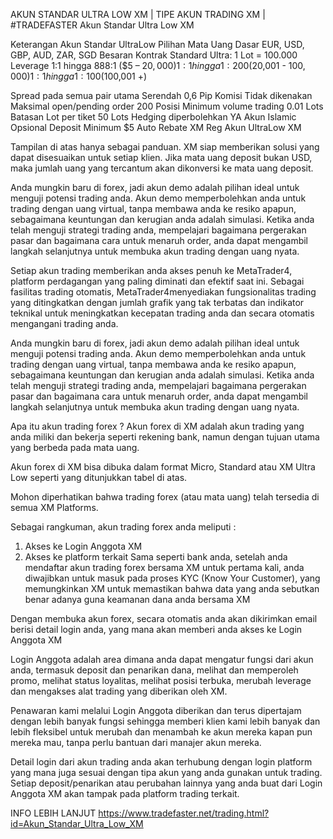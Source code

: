 AKUN STANDAR ULTRA LOW XM | TIPE AKUN TRADING XM | #TRADEFASTER
Akun Standar Ultra Low XM
                                                                 
Keterangan Akun Standar UltraLow
Pilihan Mata Uang Dasar EUR, USD, GBP, AUD, ZAR, SGD
Besaran Kontrak Standard Ultra: 1 Lot = 100.000
Leverage
1:1 hingga 888:1 ($5 – $20,000)
1:1 hingga 1:200 ($20,001 - $100,000)
1:1 hingga 1:100 ($100,001 +)

Spread pada semua pair utama Serendah 0,6 Pip
Komisi Tidak dikenakan
Maksimal open/pending order 200 Posisi
Minimum volume trading 0.01 Lots
Batasan Lot per tiket 50 Lots
Hedging diperbolehkan YA
Akun Islamic Opsional
Deposit Minimum $5
Auto Rebate XM
Reg Akun UltraLow XM
                       
Tampilan di atas hanya sebagai panduan. XM siap memberikan solusi yang dapat disesuaikan untuk setiap klien. Jika mata uang deposit bukan USD, maka jumlah uang yang tercantum akan dikonversi ke mata uang deposit.

Anda mungkin baru di forex, jadi akun demo adalah pilihan ideal untuk menguji potensi trading anda. Akun demo memperbolehkan anda untuk trading dengan uang virtual, tanpa membawa anda ke resiko apapun, sebagaimana keuntungan dan kerugian anda adalah simulasi. Ketika anda telah menguji strategi trading anda, mempelajari bagaimana pergerakan pasar dan bagaimana cara untuk menaruh order, anda dapat mengambil langkah selanjutnya untuk membuka akun trading dengan uang nyata.

Setiap akun trading memberikan anda akses penuh ke MetaTrader4, platform perdagangan yang paling diminati dan efektif saat ini. Sebagai fasilitas trading otomatis, MetaTrader4menyediakan fungsionalitas trading yang ditingkatkan dengan jumlah grafik yang tak terbatas dan indikator teknikal untuk meningkatkan kecepatan trading anda dan secara otomatis mengangani trading anda.

Anda mungkin baru di forex, jadi akun demo adalah pilihan ideal untuk menguji potensi trading anda. Akun demo memperbolehkan anda untuk trading dengan uang virtual, tanpa membawa anda ke resiko apapun, sebagaimana keuntungan dan kerugian anda adalah simulasi. Ketika anda telah menguji strategi trading anda, mempelajari bagaimana pergerakan pasar dan bagaimana cara untuk menaruh order, anda dapat mengambil langkah selanjutnya untuk membuka akun trading dengan uang nyata.

Apa itu akun trading forex ?
Akun forex di XM adalah akun trading yang anda miliki dan bekerja seperti rekening bank, namun dengan tujuan utama yang berbeda pada mata uang.

Akun forex di XM bisa dibuka dalam format Micro, Standard atau XM Ultra Low seperti yang ditunjukkan tabel di atas.

Mohon diperhatikan bahwa trading forex (atau mata uang) telah tersedia di semua XM Platforms.

Sebagai rangkuman, akun trading forex anda meliputi :

1. Akses ke Login Anggota XM
2. Akses ke platform terkait
Sama seperti bank anda, setelah anda mendaftar akun trading forex bersama XM untuk pertama kali, anda diwajibkan untuk masuk pada proses KYC (Know Your Customer), yang memungkinkan XM untuk memastikan bahwa data yang anda sebutkan benar adanya guna keamanan dana anda bersama XM

Dengan membuka akun forex, secara otomatis anda akan dikirimkan email berisi detail login anda, yang mana akan memberi anda akses ke Login Anggota XM

Login Anggota adalah area dimana anda dapat mengatur fungsi dari akun anda, termasuk deposit dan penarikan dana, melihat dan memperoleh promo, melihat status loyalitas, melihat posisi terbuka, merubah leverage dan mengakses alat trading yang diberikan oleh XM.

Penawaran kami melalui Login Anggota diberikan dan terus dipertajam dengan lebih banyak fungsi sehingga memberi klien kami lebih banyak dan lebih fleksibel untuk merubah dan menambah ke akun mereka kapan pun mereka mau, tanpa perlu bantuan dari manajer akun mereka.

Detail login dari akun trading anda akan terhubung dengan login platform yang mana juga sesuai dengan tipa akun yang anda gunakan untuk trading. Setiap deposit/penarikan atau perubahan lainnya yang anda buat dari Login Anggota XM akan tampak pada platform trading terkait.

INFO LEBIH LANJUT
https://www.tradefaster.net/trading.html?id=Akun_Standar_Ultra_Low_XM
